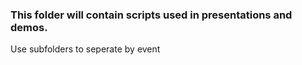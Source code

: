 ### This folder will contain scripts used in presentations and demos.
Use subfolders to seperate by event
